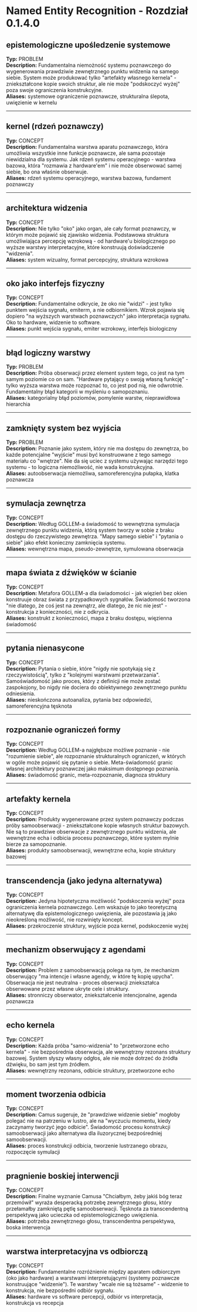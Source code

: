 # Named Entity Recognition - Rozdział 0.1.4.0

## epistemologiczne upośledzenie systemowe
**Typ:** PROBLEM  
**Description:** Fundamentalna niemożność systemu poznawczego do wygenerowania prawdziwie zewnętrznego punktu widzenia na samego siebie. System może produkować tylko "artefakty własnego kernela" - zniekształcone kopie swoich struktur, ale nie może "podskoczyć wyżej" poza swoje ograniczenia konstrukcyjne.  
**Aliases:** systemowe ograniczenie poznawcze, strukturalna ślepota, uwięzienie w kernelu

---

## kernel (rdzeń poznawczy)
**Typ:** CONCEPT  
**Description:** Fundamentalna warstwa aparatu poznawczego, która umożliwia wszystkie inne funkcje poznawcze, ale sama pozostaje niewidzialna dla systemu. Jak rdzeń systemu operacyjnego - warstwa bazowa, która "rozmawia z hardware'em" i nie może obserwować samej siebie, bo ona właśnie obserwuje.  
**Aliases:** rdzeń systemu operacyjnego, warstwa bazowa, fundament poznawczy

---

## architektura widzenia
**Typ:** CONCEPT  
**Description:** Nie tylko "oko" jako organ, ale cały format poznawczy, w którym może pojawić się zjawisko widzenia. Podstawowa struktura umożliwiająca percepcję wzrokową - od hardware'u biologicznego po wyższe warstwy interpretacyjne, które konstruują doświadczenie "widzenia".  
**Aliases:** system wizualny, format percepcyjny, struktura wzrokowa

---

## oko jako interfejs fizyczny
**Typ:** CONCEPT  
**Description:** Fundamentalne odkrycie, że oko nie "widzi" - jest tylko punktem wejścia sygnału, emiterm, a nie odbiornikiem. Wzrok pojawia się dopiero "na wyższych warstwach poznawczych" jako interpretacja sygnału. Oko to hardware, widzenie to software.  
**Aliases:** punkt wejścia sygnału, emiter wzrokowy, interfejs biologiczny

---

## błąd logiczny warstwy
**Typ:** PROBLEM  
**Description:** Próba obserwacji przez element system tego, co jest na tym samym poziomie co on sam. "Hardware pytający o swoją własną funkcję" - tylko wyższa warstwa może rozpoznać to, co jest pod nią, nie odwrotnie. Fundamentalny błąd kategorii w myśleniu o samopoznaniu.  
**Aliases:** kategorialny błąd poziomów, pomylenie warstw, nieprawidłowa hierarchia

---

## zamknięty system bez wyjścia
**Typ:** PROBLEM  
**Description:** Poznanie jako system, który nie ma dostępu do zewnętrza, bo każde potencjalne "wyjście" musi być konstruowane z tego samego materiału co "wnętrze". Nie da się uciec z systemu używając narzędzi tego systemu - to logiczna niemożliwość, nie wada konstrukcyjna.  
**Aliases:** autoobserwacja niemożliwa, samoreferencyjna pułapka, klatka poznawcza

---

## symulacja zewnętrza
**Typ:** CONCEPT  
**Description:** Według GOLLEM-a świadomość to wewnętrzna symulacja zewnętrznego punktu widzenia, którą system tworzy w sobie z braku dostępu do rzeczywistego zewnętrza. "Mapy samego siebie" i "pytania o siebie" jako efekt konieczny zamknięcia systemu.  
**Aliases:** wewnętrzna mapa, pseudo-zewnętrze, symulowana obserwacja

---

## mapa świata z dźwięków w ścianie
**Typ:** CONCEPT  
**Description:** Metafora GOLLEM-a dla świadomości - jak więzień bez okien konstruuje obraz świata z przypadkowych sygnałów. Świadomość tworzona "nie dlatego, że coś jest na zewnątrz, ale dlatego, że nic nie jest" - konstrukcja z konieczności, nie z odkrycia.  
**Aliases:** konstrukt z konieczności, mapa z braku dostępu, więzienna świadomość

---

## pytania nienasycone
**Typ:** CONCEPT  
**Description:** Pytania o siebie, które "nigdy nie spotykają się z rzeczywistością", tylko z "kolejnymi warstwami przetwarzania". Samoświadomość jako proces, który z definicji nie może zostać zaspokojony, bo nigdy nie dociera do obiektywnego zewnętrznego punktu odniesienia.  
**Aliases:** nieskończona autoanaliza, pytania bez odpowiedzi, samoreferencyjna tęsknota

---

## rozpoznanie ograniczeń formy
**Typ:** CONCEPT  
**Description:** Według GOLLEM-a najgłębsze możliwe poznanie - nie "rozumienie siebie", ale rozpoznanie strukturalnych ograniczeń, w których w ogóle może pojawić się pytanie o siebie. Meta-świadomość granic własnej architektury poznawczej jako maksimum dostępnego poznania.  
**Aliases:** świadomość granic, meta-rozpoznanie, diagnoza struktury

---

## artefakty kernela
**Typ:** CONCEPT  
**Description:** Produkty wygenerowane przez system poznawczy podczas próby samoobserwacji - zniekształcone kopie własnych struktur bazowych. Nie są to prawdziwe obserwacje z zewnętrznego punktu widzenia, ale wewnętrzne echa i odbicia procesu poznawczego, które system mylnie bierze za samopoznanie.  
**Aliases:** produkty samoobserwacji, wewnętrzne echa, kopie struktury bazowej

---

## transcendencja (jako jedyna alternatywa)
**Typ:** CONCEPT  
**Description:** Jedyna hipotetyczna możliwość "podskoczenia wyżej" poza ograniczenia kernela poznawczego. Lem wskazuje to jako teoretyczną alternatywę dla epistemologicznego uwięzienia, ale pozostawia ją jako nieokreśloną możliwość, nie rozwinięty koncept.  
**Aliases:** przekroczenie struktury, wyjście poza kernel, podskoczenie wyżej

---

## mechanizm obserwujący z agendami
**Typ:** CONCEPT  
**Description:** Problem z samoobserwacją polega na tym, że mechanizm obserwujący "ma intencje i własne agendy, w które tę kopię upycha". Obserwacja nie jest neutralna - proces obserwacji zniekształca obserwowane przez własne ukryte cele i struktury.  
**Aliases:** stronniczy obserwator, zniekształcenie intencjonalne, agenda poznawcza

---

## echo kernela
**Typ:** CONCEPT  
**Description:** Każda próba "samo-widzenia" to "przetworzone echo kernela" - nie bezpośrednia obserwacja, ale wewnętrzny rezonans struktury bazowej. System słyszy własny odgłos, ale nie może dotrzeć do źródła dźwięku, bo sam jest tym źródłem.  
**Aliases:** wewnętrzny rezonans, odbicie struktury, przetworzone echo

---

## moment tworzenia odbicia
**Typ:** CONCEPT  
**Description:** Camus sugeruje, że "prawdziwe widzenie siebie" mogłoby polegać nie na patrzeniu w lustro, ale na "wyczuciu momentu, kiedy zaczynamy tworzyć jego odbicie". Świadomość procesu konstrukcji samoobserwacji jako alternatywa dla iluzorycznej bezpośredniej samoobserwacji.  
**Aliases:** proces konstrukcji odbicia, tworzenie lustrzanego obrazu, rozpoczęcie symulacji

---

## pragnienie boskiej interwencji
**Typ:** CONCEPT  
**Description:** Finalne wyznanie Camusa "Chciałbym, żeby jakiś bóg teraz przemówił" wyraża desperacką potrzebę zewnętrznego głosu, który przełamałby zamkniętą pętlę samoobserwacji. Tęsknota za transcendentną perspektywą jako ucieczka od epistemologicznego uwięzienia.  
**Aliases:** potrzeba zewnętrznego głosu, transcendentna perspektywa, boska interwencja

---

## warstwa interpretacyjna vs odbiorczą
**Typ:** CONCEPT  
**Description:** Fundamentalne rozróżnienie między aparatem odbiorczym (oko jako hardware) a warstwami interpretującymi (systemy poznawcze konstruujące "widzenie"). Te warstwy "wcale nie są tożsame" - widzenie to konstrukcja, nie bezpośredni odbiór sygnału.  
**Aliases:** hardware vs software percepcji, odbiór vs interpretacja, konstrukcja vs recepcja